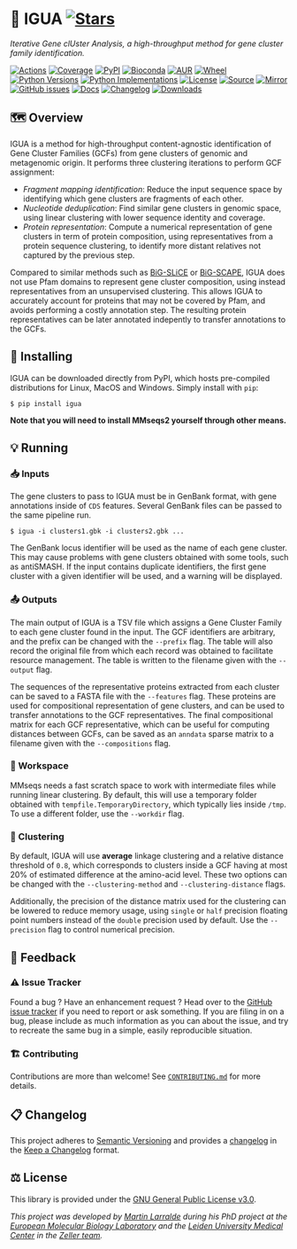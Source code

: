 # 🦎 IGUA [![Stars](https://img.shields.io/github/stars/zellerlab/IGUA.svg?style=social&maxAge=3600&label=Star)](https://github.com/zellerlab/IGUA/stargazers)

*Iterative Gene clUster Analysis, a high-throughput method for gene cluster family identification.*

[![Actions](https://img.shields.io/github/actions/workflow/status/zellerlab/IGUA/test.yml?branch=main&logo=github&style=flat-square&maxAge=300)](https://github.com/zellerlab/IGUA/actions)
[![Coverage](https://img.shields.io/codecov/c/gh/zellerlab/IGUA?logo=codecov&style=flat-square&maxAge=3600)](https://codecov.io/gh/zellerlab/IGUA/)
[![PyPI](https://img.shields.io/pypi/v/igua.svg?logo=pypi&style=flat-square&maxAge=3600)](https://pypi.org/project/igua)
[![Bioconda](https://img.shields.io/conda/vn/bioconda/igua?logo=anaconda&style=flat-square&maxAge=3600)](https://anaconda.org/bioconda/igua)
[![AUR](https://img.shields.io/aur/version/igua?logo=archlinux&style=flat-square&maxAge=3600)](https://aur.archlinux.org/packages/igua)
[![Wheel](https://img.shields.io/pypi/wheel/igua.svg?style=flat-square&maxAge=3600)](https://pypi.org/project/igua/#files)
[![Python Versions](https://img.shields.io/pypi/pyversions/igua.svg?logo=python&style=flat-square&maxAge=3600)](https://pypi.org/project/igua/#files)
[![Python Implementations](https://img.shields.io/pypi/implementation/igua.svg?logo=python&style=flat-square&maxAge=3600&label=impl)](https://pypi.org/project/igua/#files)
[![License](https://img.shields.io/badge/license-GPL--3.0--or--later-blue.svg?style=flat-square&maxAge=2678400)](https://choosealicense.com/licenses/gpl-3.0/)
[![Source](https://img.shields.io/badge/source-GitHub-303030.svg?maxAge=2678400&style=flat-square)](https://github.com/zellerlab/igua/)
[![Mirror](https://img.shields.io/badge/mirror-EMBL-009f4d?style=flat-square&maxAge=2678400)](https://git.embl.de/larralde/igua/)
[![GitHub issues](https://img.shields.io/github/issues/zellerlab/IGUA.svg?style=flat-square&maxAge=600)](https://github.com/zellerlab/IGUA/issues)
[![Docs](https://img.shields.io/readthedocs/igua/latest?style=flat-square&maxAge=600)](https://igua.readthedocs.io)
[![Changelog](https://img.shields.io/badge/keep%20a-changelog-8A0707.svg?maxAge=2678400&style=flat-square)](https://github.com/zellerlab/IGUA/blob/master/CHANGELOG.md)
[![Downloads](https://img.shields.io/pypi/dm/igua?style=flat-square&color=303f9f&maxAge=86400&label=downloads)](https://pepy.tech/project/igua)


## 🗺️ Overview

IGUA is a method for high-throughput content-agnostic identification of
Gene Cluster Families (GCFs) from gene clusters of genomic and metagenomic 
origin. It performs three clustering iterations to perform GCF assignment:

- *Fragment mapping identification*: Reduce the input sequence space by 
  identifying which gene clusters are fragments of each other. 
- *Nucleotide deduplication*: Find similar gene clusters in genomic space,
  using linear clustering with lower sequence identity and coverage.
- *Protein representation*: Compute a numerical representation of gene clusters
  in term of protein composition, using representatives from a protein sequence
  clustering, to identify more distant relatives not captured by the previous
  step.

Compared to similar methods such as [BiG-SLiCE](https://github.com/medema-group/bigslice) 
or [BiG-SCAPE](https://github.com/medema-group/BiG-SCAPE), IGUA does not use Pfam 
domains to represent gene cluster composition, using instead representatives
from an unsupervised clustering. This allows IGUA to accurately account for
proteins that may not be covered by Pfam, and avoids performing a costly annotation
step. The resulting protein representatives can be later annotated indepently
to transfer annotations to the GCFs.


## 🔧 Installing

IGUA can be downloaded directly from PyPI, which hosts pre-compiled 
distributions for Linux, MacOS and Windows. Simply install with `pip`:

```console
$ pip install igua
```

**Note that you will need to install MMseqs2 yourself through other means.**


## 💡 Running

### 📥 Inputs

The gene clusters to pass to IGUA must be in GenBank format, with gene 
annotations inside of `CDS` features. Several GenBank files can be passed
to the same pipeline run.

```console
$ igua -i clusters1.gbk -i clusters2.gbk ...
```

The GenBank locus identifier will be used as the name of each gene cluster. This
may cause problems with gene clusters obtained with some tools, such as antiSMASH.
If the input contains duplicate identifiers, the first gene cluster with a given 
identifier will be used, and a warning will be displayed.

### 📤 Outputs

The main output of IGUA is a TSV file which assigns a Gene Cluster Family to 
each gene cluster found in the input. The GCF identifiers are arbitrary, and
the prefix can be changed with the `--prefix` flag. The table will also record
the original file from which each record was obtained to facilitate resource
management. The table is written to the filename given with the `--output` 
flag.

The sequences of the representative proteins extracted from each cluster 
can be saved to a FASTA file with the `--features` flag. These proteins are
used for compositional representation of gene clusters, and can be used to
transfer annotations to the GCF representatives. The final compositional matrix 
for each GCF representative, which can be useful for computing distances 
between GCFs, can be saved as an `anndata` sparse matrix to a filename given 
with the `--compositions` flag.

### 📝 Workspace

MMseqs needs a fast scratch space to work with intermediate files while running
linear clustering. By default, this will use a temporary folder obtained with
`tempfile.TemporaryDirectory`, which typically lies inside `/tmp`. To use a 
different folder, use the `--workdir` flag.

### 🫧 Clustering

By default, IGUA will use **average** linkage clustering and a relative distance 
threshold of `0.8`, which corresponds to clusters inside a GCF having at most
20% of estimated difference at the amino-acid level. These two options can be
changed with the `--clustering-method` and `--clustering-distance` flags.

Additionally, the precision of the distance matrix used for the clustering can
be lowered to reduce memory usage, using `single` or `half` precision floating
point numbers instead of the `double` precision used by default. Use the
`--precision` flag to control numerical precision.


## 💭 Feedback

### ⚠️ Issue Tracker

Found a bug ? Have an enhancement request ? Head over to the [GitHub issue
tracker](https://github.com/zellerlab/IGUA/issues) if you need to report
or ask something. If you are filing in on a bug, please include as much
information as you can about the issue, and try to recreate the same bug
in a simple, easily reproducible situation.

### 🏗️ Contributing

Contributions are more than welcome! See
[`CONTRIBUTING.md`](https://github.com/zellerlab/IGUA/blob/main/CONTRIBUTING.md)
for more details.


## 📋 Changelog

This project adheres to [Semantic Versioning](http://semver.org/spec/v2.0.0.html)
and provides a [changelog](https://github.com/zellerlab/IGUA/blob/main/CHANGELOG.md)
in the [Keep a Changelog](http://keepachangelog.com/en/1.0.0/) format.


## ⚖️ License

This library is provided under the [GNU General Public License v3.0](https://choosealicense.com/licenses/gpl-3.0/).

*This project was developed by [Martin Larralde](https://github.com/althonos/) 
during his PhD project at the [European Molecular Biology Laboratory](https://www.embl.de/) 
and the [Leiden University Medical Center](https://lumc.nl/en/)
in the [Zeller team](https://github.com/zellerlab).*
